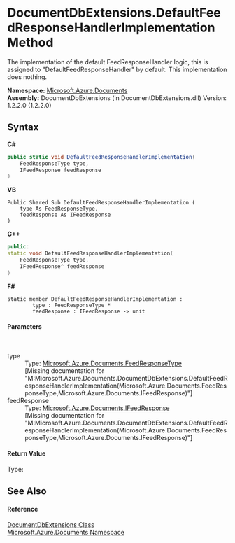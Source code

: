 # DocumentDbExtensions.DefaultFeedResponseHandlerImplementation Method 
 

The implementation of the default FeedResponseHandler logic, this is assigned to "DefaultFeedResponseHandler" by default. This implementation does nothing.

**Namespace:**&nbsp;<a href="856b2e23-9c8b-2618-f913-67d85d500616">Microsoft.Azure.Documents</a><br />**Assembly:**&nbsp;DocumentDbExtensions (in DocumentDbExtensions.dll) Version: 1.2.2.0 (1.2.2.0)

## Syntax

**C#**<br />
``` C#
public static void DefaultFeedResponseHandlerImplementation(
	FeedResponseType type,
	IFeedResponse feedResponse
)
```

**VB**<br />
``` VB
Public Shared Sub DefaultFeedResponseHandlerImplementation ( 
	type As FeedResponseType,
	feedResponse As IFeedResponse
)
```

**C++**<br />
``` C++
public:
static void DefaultFeedResponseHandlerImplementation(
	FeedResponseType type, 
	IFeedResponse^ feedResponse
)
```

**F#**<br />
``` F#
static member DefaultFeedResponseHandlerImplementation : 
        type : FeedResponseType * 
        feedResponse : IFeedResponse -> unit 

```


#### Parameters
&nbsp;<dl><dt>type</dt><dd>Type: <a href="715754c4-da49-a7e9-8c04-2bf3ac982d7c">Microsoft.Azure.Documents.FeedResponseType</a><br />\[Missing <param name="type"/> documentation for "M:Microsoft.Azure.Documents.DocumentDbExtensions.DefaultFeedResponseHandlerImplementation(Microsoft.Azure.Documents.FeedResponseType,Microsoft.Azure.Documents.IFeedResponse)"\]</dd><dt>feedResponse</dt><dd>Type: <a href="cbcd444d-ffe1-6199-9c3a-29fa6b4f474e">Microsoft.Azure.Documents.IFeedResponse</a><br />\[Missing <param name="feedResponse"/> documentation for "M:Microsoft.Azure.Documents.DocumentDbExtensions.DefaultFeedResponseHandlerImplementation(Microsoft.Azure.Documents.FeedResponseType,Microsoft.Azure.Documents.IFeedResponse)"\]</dd></dl>

#### Return Value
Type: <br />

## See Also


#### Reference
<a href="2e7c24fb-f7c9-2314-1ff8-386e1be4f471">DocumentDbExtensions Class</a><br /><a href="856b2e23-9c8b-2618-f913-67d85d500616">Microsoft.Azure.Documents Namespace</a><br />